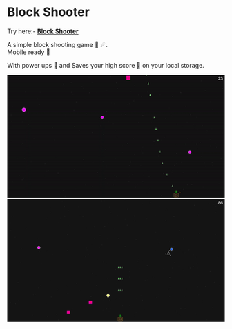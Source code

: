 # Block Shooter

Try here:- **[Block Shooter](https://theflameguy.github.io/blockShooter/)**

A simple block shooting game 🚀 ☄.<br>
Mobile ready 📱

With power ups 💫 and Saves your high score 💯 on your local storage.

![preview gif](https://github.com/theflameguy/blockShooter/blob/main/preview%20gif.gif)
![preview image](https://github.com/theflameguy/blockShooter/blob/main/preview.jpg)
